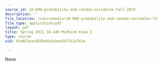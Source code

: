 ```yaml
---
course_id: 18-600-probability-and-random-variables-fall-2019
description: ''
file_location: /coursemedia/18-600-probability-and-random-variables-fall-2019/93a853eac855b4de3cbee2b7fa1a761e_MIT18_600F19_mid1_S2011.pdf
file_type: application/pdf
layout: pdf
title: Spring 2011 18.440 Midterm Exam 1
type: course
uid: 93a853eac855b4de3cbee2b7fa1a761e

---
```

None